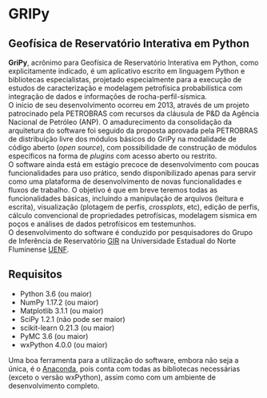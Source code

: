# GRIPy

## Geofísica de Reservatório Interativa em Python

**GriPy**, acrônimo para Geofísica de Reservatório Interativa em Python, como explicitamente indicado, é um aplicativo escrito em linguagem Python e bibliotecas especialistas, projetado especialmente para a execução de estudos de caracterização e modelagem petrofísica probabilística com integração de dados e informações de rocha-perfil-sísmica.  
O início de seu desenvolvimento ocorreu em 2013, através de um projeto patrocinado pela PETROBRAS com recursos da cláusula de P&D da Agência Nacional de Petróleo (ANP). O amadurecimento da consolidação da arquitetura do software foi seguido da proposta aprovada pela PETROBRAS de distribuição livre dos módulos básicos do GriPy na modalidade de código aberto (_open source_), com possibilidade de construção de módulos específicos na forma de _plugins_ com acesso aberto ou restrito.  
O software ainda está em estágio precoce de desenvolvimento com poucas funcionalidades para uso prático, sendo disponibilizado apenas para servir como uma plataforma de desenvolvimento de novas funcionalidades e fluxos de trabalho. O objetivo é que em breve teremos todas as funcionalidades básicas, incluindo a manipulação de arquivos (leitura e escrita), visualização (plotagem de perfis, _crossplots_, etc), edição de perfis, cálculo convencional de propriedades petrofísicas, modelagem sísmica em poços e análises de dados petrofísicos em testemunhos.  
O desenvolvimento do software é conduzido por pesquisadores do Grupo de Inferência de Reservatório [GIR](http://www.giruenf.net/) na Universidade Estadual do Norte Fluminense [UENF](http://www.uenf.br/).



## Requisitos
* Python 3.6 (ou maior)
* NumPy 1.17.2 (ou maior)
* Matplotlib 3.1.1 (ou maior)
* SciPy 1.2.1 (não pode ser maior)
* scikit-learn 0.21.3 (ou maior)
* PyMC 3.6 (ou maior) 
* wxPython 4.0.0 (ou maior)

Uma boa ferramenta para a utilização do software, embora não seja a única, é o [Anaconda](https://www.continuum.io/downloads), pois conta com todas as bibliotecas necessárias (exceto o versão wxPython), assim como com um ambiente de desenvolvimento completo.

